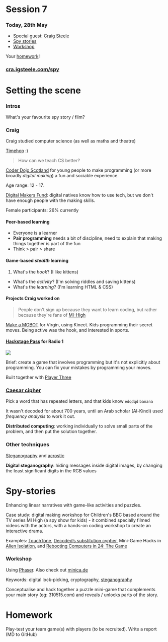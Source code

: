 # Session 7 

### Today, 28th May

* Special guest: [Craig Steele](https://twitter.com/craig88)
* [Spy stories](#spy-stories)
* [Workshop](#workshop)

Your [homework](#homework)!

### [cra.igsteele.com/spy](http://cra.igsteele.com/spy/)

# Setting the scene

### Intros

What's your favourite spy story / film?

### Craig

Craig studied computer science (as well as maths and theatre)

[Timehop](http://timehop.com/) :)

> How can we teach CS better?

[Coder Dojo Scotland](http://coderdojoscotland.com/) for young people to make programming (or more broadly *digital making*) a fun and sociable experience.

Age range: 12 - 17.

[Digital Makers Fund](http://www.nesta.org.uk/project/digital-makers): digital natives know how to use tech, but we don't have enough people with the making skills.

Female participants: 26% currently

#### Peer-based learning

* Everyone is a learner
* **Pair programming** needs a bit of discipline, need to explain that making things together is part of the fun
* Think > pair > share

#### Game-based *stealth* learning

1. What's the *hook*? (I like kittens)
* What's the *activity*? (I'm solving riddles and saving kittens)
* What's the *learning*? (I'm learning HTML & CSS)

#### Projects Craig worked on

> People don't sign up because they want to learn coding, but rather because they're fans of [MI-High](http://www.bbc.co.uk/cbbc/shows/mi-high)

[Make a MOBOT](http://coderdojoscotland.com/makeamobot/) for Virgin, using Kinect. Kids programming their secret moves. Being active was the hook, and interested in sports.

#### [Hackstage Pass](http://www.hackstagepass.co.uk/) for Radio 1

![](http://ichef.bbci.co.uk/images/ic/640xn/p02q86b3.jpg)

Brief: create a game that involves programming but it's not explicitly about programming. You can fix your mistakes by programming your moves.

Built together with [Player Three](http://www.playerthree.com/portfolio-type/html5)



### [Caesar cipher ](http://en.wikipedia.org/wiki/Caesar_cipher)

Pick a word that has repeated letters, and that kids know
`edqdqd`
`banana`

It wasn't decoded for about 700 years, until an Arab scholar (Al-Kindi) used *frequency analysis* to work it out. 

**Distributed computing**: working individually to solve small parts of the problem, and then put the solution together.

### Other techniques

[Steganography](http://en.wikipedia.org/wiki/Steganography) and [acrostic](http://en.wikipedia.org/wiki/Acrostic)

**Digital steganography**: hiding messages inside digital images, by changing the least significant digits in the RGB values




# Spy-stories

Enhancing linear narratives with game-like activities and puzzles. 

Case study: digital making workshop for Children's BBC based around the TV series MI High (a spy show for kids) - it combined specially filmed videos with the actors, with a hands-on coding workshop to create an interactive drama.

Examples: [TouchTone](http://touchtonegame.com), [Decoded’s substitution cypher](http://hacker.decoded.com/substitution), Mini-Game Hacks in [Alien Isolation](https://www.youtube.com/watch?v=Y-i3RwZLbio), and [Rebooting Computers in 24: The Game](http://www.youtube.com/watch?v=bzc_i6jDdv8&t=48m0s)


### Workshop

Using [Phaser](https://phaser.io/learn). 
Also check out [minica.de](http://minica.de)

Keywords: digital lock-picking, cryptography, [steganography](http://en.wikipedia.org/wiki/Steganography)

Conceptualise and hack together a puzzle mini-game that complements your main story (eg: 310515.com) and reveals / unlocks parts of the story. 




# Homework

Play-test your team game(s) with players (to be recruited). Write a  report (MD to GitHub)